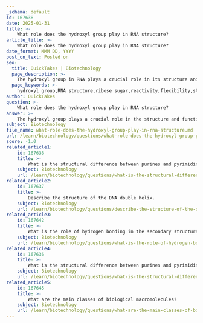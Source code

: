```yaml
---
_schema: default
id: 167638
date: 2025-01-31
title: >-
    What role does the hydroxyl group play in RNA structure?
article_title: >-
    What role does the hydroxyl group play in RNA structure?
date_format: MMM DD, YYYY
post_on_text: Posted on
seo:
  title: QuickTakes | Biotechnology
  page_description: >-
    The hydroxyl group in RNA plays a crucial role in its structure and function, enhancing reactivity, flexibility, and stability, and influencing polymerization and directionality.
  page_keywords: >-
    hydroxyl group,RNA structure,ribose sugar,reactivity,flexibility,stability,polarity,biochemical processes,ribozymes,mRNA,tRNA,rRNA
author: QuickTakes
question: >-
    What role does the hydroxyl group play in RNA structure?
answer: >-
    The hydroxyl group plays a crucial role in the structure and function of RNA. Specifically, the presence of the hydroxyl group (-OH) on the second carbon of the ribose sugar in RNA contributes to several important characteristics:\n\n1. **Increased Reactivity**: The hydroxyl group makes ribose more reactive than deoxyribose, which lacks this group. This increased reactivity is significant for RNA's role in various biochemical processes, including its involvement in catalysis and protein synthesis. The reactivity allows RNA to participate in reactions that DNA cannot, such as those involved in the formation of ribozymes (RNA molecules with catalytic activity).\n\n2. **Structural Flexibility**: The hydroxyl group contributes to the overall flexibility of the RNA molecule. This flexibility is essential for RNA to adopt various three-dimensional shapes necessary for its functions, such as forming the active sites of ribozymes or the specific structures required for tRNA and rRNA.\n\n3. **Stability Considerations**: While the hydroxyl group increases reactivity, it also makes RNA less stable than DNA. This instability is beneficial for RNA's transient roles in the cell, such as messenger RNA (mRNA) that conveys genetic information from DNA to ribosomes for protein synthesis. The temporary nature of RNA allows for rapid synthesis and degradation, which is crucial for regulating gene expression.\n\n4. **Directionality and Polymerization**: The presence of the hydroxyl group at the 2' position of ribose also influences the directionality of RNA synthesis. During polymerization, nucleotides are linked via phosphodiester bonds between the 3' hydroxyl group of one nucleotide and the 5' phosphate group of the next. This directionality is essential for the proper functioning of RNA in biological processes.\n\nIn summary, the hydroxyl group in ribose is fundamental to the reactivity, structural flexibility, and functional roles of RNA, distinguishing it from DNA and enabling its diverse biological functions.
subject: Biotechnology
file_name: what-role-does-the-hydroxyl-group-play-in-rna-structure.md
url: /learn/biotechnology/questions/what-role-does-the-hydroxyl-group-play-in-rna-structure
score: -1.0
related_article1:
    id: 167636
    title: >-
        What is the structural difference between purines and pyrimidines?
    subject: Biotechnology
    url: /learn/biotechnology/questions/what-is-the-structural-difference-between-purines-and-pyrimidines
related_article2:
    id: 167637
    title: >-
        Describe the structure of the DNA double helix.
    subject: Biotechnology
    url: /learn/biotechnology/questions/describe-the-structure-of-the-dna-double-helix
related_article3:
    id: 167642
    title: >-
        What is the role of hydrogen bonding in the secondary structure of DNA?
    subject: Biotechnology
    url: /learn/biotechnology/questions/what-is-the-role-of-hydrogen-bonding-in-the-secondary-structure-of-dna
related_article4:
    id: 167636
    title: >-
        What is the structural difference between purines and pyrimidines?
    subject: Biotechnology
    url: /learn/biotechnology/questions/what-is-the-structural-difference-between-purines-and-pyrimidines
related_article5:
    id: 167645
    title: >-
        What are the main classes of biological macromolecules?
    subject: Biotechnology
    url: /learn/biotechnology/questions/what-are-the-main-classes-of-biological-macromolecules
---
```


&nbsp;